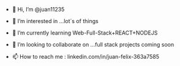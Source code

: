 - 👋 Hi, I’m @juan11235

- 👀 I’m interested in ...lot´s of things

- 🌱 I’m currently learning Web-Full-Stack+REACT+NODEJS

- 💞️ I’m looking to collaborate on ...full stack projects coming soon

- 📫 How to reach me : linkedin.com/in/juan-felix-363a7585



